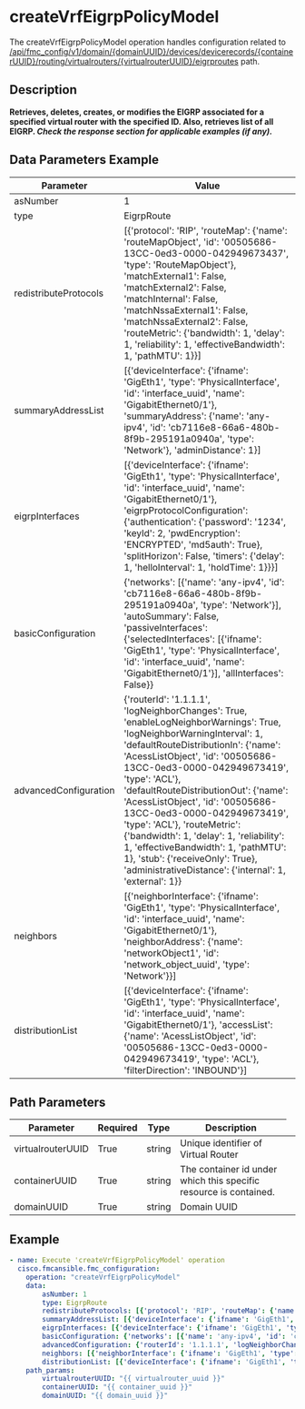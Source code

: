 # createVrfEigrpPolicyModel

The createVrfEigrpPolicyModel operation handles configuration related to [/api/fmc_config/v1/domain/{domainUUID}/devices/devicerecords/{containerUUID}/routing/virtualrouters/{virtualrouterUUID}/eigrproutes](/paths//api/fmc_config/v1/domain/{domain_uuid}/devices/devicerecords/{container_uuid}/routing/virtualrouters/{virtualrouter_uuid}/eigrproutes.md) path.&nbsp;
## Description
**Retrieves, deletes, creates, or modifies the EIGRP associated for a specified virtual router with the specified ID. Also, retrieves list of all EIGRP. _Check the response section for applicable examples (if any)._**

## Data Parameters Example
| Parameter | Value |
| --------- | -------- |
| asNumber | 1 |
| type | EigrpRoute |
| redistributeProtocols | [{'protocol': 'RIP', 'routeMap': {'name': 'routeMapObject', 'id': '00505686-13CC-0ed3-0000-042949673437', 'type': 'RouteMapObject'}, 'matchExternal1': False, 'matchExternal2': False, 'matchInternal': False, 'matchNssaExternal1': False, 'matchNssaExternal2': False, 'routeMetric': {'bandwidth': 1, 'delay': 1, 'reliability': 1, 'effectiveBandwidth': 1, 'pathMTU': 1}}] |
| summaryAddressList | [{'deviceInterface': {'ifname': 'GigEth1', 'type': 'PhysicalInterface', 'id': 'interface_uuid', 'name': 'GigabitEthernet0/1'}, 'summaryAddress': {'name': 'any-ipv4', 'id': 'cb7116e8-66a6-480b-8f9b-295191a0940a', 'type': 'Network'}, 'adminDistance': 1}] |
| eigrpInterfaces | [{'deviceInterface': {'ifname': 'GigEth1', 'type': 'PhysicalInterface', 'id': 'interface_uuid', 'name': 'GigabitEthernet0/1'}, 'eigrpProtocolConfiguration': {'authentication': {'password': '1234', 'keyId': 2, 'pwdEncryption': 'ENCRYPTED', 'md5auth': True}, 'splitHorizon': False, 'timers': {'delay': 1, 'helloInterval': 1, 'holdTime': 1}}}] |
| basicConfiguration | {'networks': [{'name': 'any-ipv4', 'id': 'cb7116e8-66a6-480b-8f9b-295191a0940a', 'type': 'Network'}], 'autoSummary': False, 'passiveInterfaces': {'selectedInterfaces': [{'ifname': 'GigEth1', 'type': 'PhysicalInterface', 'id': 'interface_uuid', 'name': 'GigabitEthernet0/1'}], 'allInterfaces': False}} |
| advancedConfiguration | {'routerId': '1.1.1.1', 'logNeighborChanges': True, 'enableLogNeighborWarnings': True, 'logNeighborWarningInterval': 1, 'defaultRouteDistributionIn': {'name': 'AcessListObject', 'id': '00505686-13CC-0ed3-0000-042949673419', 'type': 'ACL'}, 'defaultRouteDistributionOut': {'name': 'AcessListObject', 'id': '00505686-13CC-0ed3-0000-042949673419', 'type': 'ACL'}, 'routeMetric': {'bandwidth': 1, 'delay': 1, 'reliability': 1, 'effectiveBandwidth': 1, 'pathMTU': 1}, 'stub': {'receiveOnly': True}, 'administrativeDistance': {'internal': 1, 'external': 1}} |
| neighbors | [{'neighborInterface': {'ifname': 'GigEth1', 'type': 'PhysicalInterface', 'id': 'interface_uuid', 'name': 'GigabitEthernet0/1'}, 'neighborAddress': {'name': 'networkObject1', 'id': 'network_object_uuid', 'type': 'Network'}}] |
| distributionList | [{'deviceInterface': {'ifname': 'GigEth1', 'type': 'PhysicalInterface', 'id': 'interface_uuid', 'name': 'GigabitEthernet0/1'}, 'accessList': {'name': 'AcessListObject', 'id': '00505686-13CC-0ed3-0000-042949673419', 'type': 'ACL'}, 'filterDirection': 'INBOUND'}] |

## Path Parameters
| Parameter | Required | Type | Description |
| --------- | -------- | ---- | ----------- |
| virtualrouterUUID | True | string <td colspan=3> Unique identifier of Virtual Router |
| containerUUID | True | string <td colspan=3> The container id under which this specific resource is contained. |
| domainUUID | True | string <td colspan=3> Domain UUID |

## Example
```yaml
- name: Execute 'createVrfEigrpPolicyModel' operation
  cisco.fmcansible.fmc_configuration:
    operation: "createVrfEigrpPolicyModel"
    data:
        asNumber: 1
        type: EigrpRoute
        redistributeProtocols: [{'protocol': 'RIP', 'routeMap': {'name': 'routeMapObject', 'id': '00505686-13CC-0ed3-0000-042949673437', 'type': 'RouteMapObject'}, 'matchExternal1': False, 'matchExternal2': False, 'matchInternal': False, 'matchNssaExternal1': False, 'matchNssaExternal2': False, 'routeMetric': {'bandwidth': 1, 'delay': 1, 'reliability': 1, 'effectiveBandwidth': 1, 'pathMTU': 1}}]
        summaryAddressList: [{'deviceInterface': {'ifname': 'GigEth1', 'type': 'PhysicalInterface', 'id': 'interface_uuid', 'name': 'GigabitEthernet0/1'}, 'summaryAddress': {'name': 'any-ipv4', 'id': 'cb7116e8-66a6-480b-8f9b-295191a0940a', 'type': 'Network'}, 'adminDistance': 1}]
        eigrpInterfaces: [{'deviceInterface': {'ifname': 'GigEth1', 'type': 'PhysicalInterface', 'id': 'interface_uuid', 'name': 'GigabitEthernet0/1'}, 'eigrpProtocolConfiguration': {'authentication': {'password': '1234', 'keyId': 2, 'pwdEncryption': 'ENCRYPTED', 'md5auth': True}, 'splitHorizon': False, 'timers': {'delay': 1, 'helloInterval': 1, 'holdTime': 1}}}]
        basicConfiguration: {'networks': [{'name': 'any-ipv4', 'id': 'cb7116e8-66a6-480b-8f9b-295191a0940a', 'type': 'Network'}], 'autoSummary': False, 'passiveInterfaces': {'selectedInterfaces': [{'ifname': 'GigEth1', 'type': 'PhysicalInterface', 'id': 'interface_uuid', 'name': 'GigabitEthernet0/1'}], 'allInterfaces': False}}
        advancedConfiguration: {'routerId': '1.1.1.1', 'logNeighborChanges': True, 'enableLogNeighborWarnings': True, 'logNeighborWarningInterval': 1, 'defaultRouteDistributionIn': {'name': 'AcessListObject', 'id': '00505686-13CC-0ed3-0000-042949673419', 'type': 'ACL'}, 'defaultRouteDistributionOut': {'name': 'AcessListObject', 'id': '00505686-13CC-0ed3-0000-042949673419', 'type': 'ACL'}, 'routeMetric': {'bandwidth': 1, 'delay': 1, 'reliability': 1, 'effectiveBandwidth': 1, 'pathMTU': 1}, 'stub': {'receiveOnly': True}, 'administrativeDistance': {'internal': 1, 'external': 1}}
        neighbors: [{'neighborInterface': {'ifname': 'GigEth1', 'type': 'PhysicalInterface', 'id': 'interface_uuid', 'name': 'GigabitEthernet0/1'}, 'neighborAddress': {'name': 'networkObject1', 'id': 'network_object_uuid', 'type': 'Network'}}]
        distributionList: [{'deviceInterface': {'ifname': 'GigEth1', 'type': 'PhysicalInterface', 'id': 'interface_uuid', 'name': 'GigabitEthernet0/1'}, 'accessList': {'name': 'AcessListObject', 'id': '00505686-13CC-0ed3-0000-042949673419', 'type': 'ACL'}, 'filterDirection': 'INBOUND'}]
    path_params:
        virtualrouterUUID: "{{ virtualrouter_uuid }}"
        containerUUID: "{{ container_uuid }}"
        domainUUID: "{{ domain_uuid }}"

```